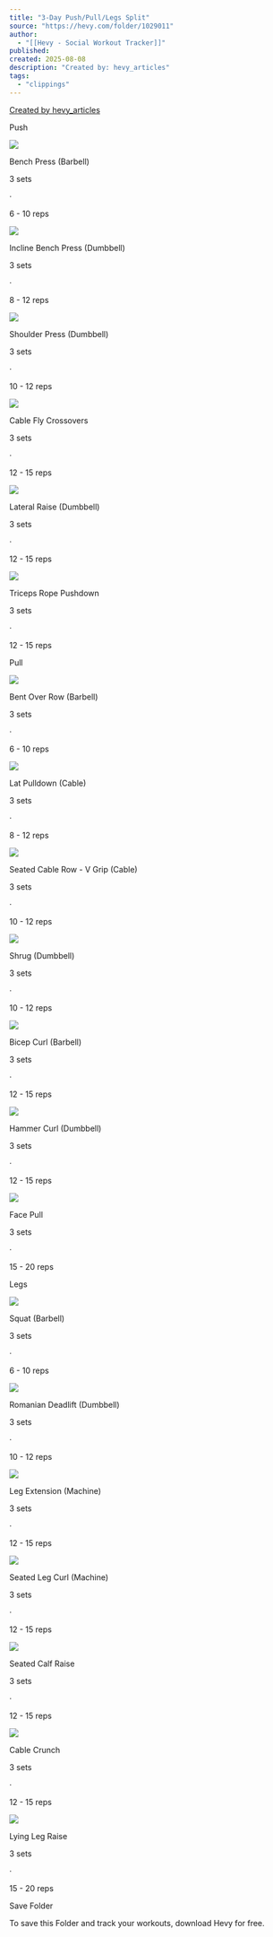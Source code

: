 ```yaml
---
title: "3-Day Push/Pull/Legs Split"
source: "https://hevy.com/folder/1029011"
author:
  - "[[Hevy - Social Workout Tracker]]"
published:
created: 2025-08-08
description: "Created by: hevy_articles"
tags:
  - "clippings"
---
```

[Created by hevy\_articles](https://hevy.com/user/hevy_articles)

Push

![](https://pump-app.s3.eu-west-2.amazonaws.com/exercise-thumbnails/00251201-Barbell-Bench-Press_Chest_thumbnail@3x.jpg)

Bench Press (Barbell)

3 sets

·

6 - 10 reps

![](https://pump-app.s3.eu-west-2.amazonaws.com/exercise-thumbnails/03141201-Dumbbell-Incline-Bench-Press_Chest_thumbnail@3x.jpg)

Incline Bench Press (Dumbbell)

3 sets

·

8 - 12 reps

![](https://pump-app.s3.eu-west-2.amazonaws.com/exercise-thumbnails/04051201-Dumbbell-Seated-Shoulder-Press_Shoulders_thumbnail@3x.jpg)

Shoulder Press (Dumbbell)

3 sets

·

10 - 12 reps

![](https://pump-app.s3.eu-west-2.amazonaws.com/exercise-thumbnails/12691201-Cable-Standing-Up-Straight-Crossovers_Chest_thumbnail@3x.jpg)

Cable Fly Crossovers

3 sets

·

12 - 15 reps

![](https://pump-app.s3.eu-west-2.amazonaws.com/exercise-thumbnails/03341201-Dumbbell-Lateral-Raise_shoulder_thumbnail@3x.jpg)

Lateral Raise (Dumbbell)

3 sets

·

12 - 15 reps

![](https://pump-app.s3.eu-west-2.amazonaws.com/exercise-thumbnails/24381201-Cable-Pushdown-(with-rope-attachment)-(female)_Upper-Arms_thumbnail_@3x.jpg)

Triceps Rope Pushdown

3 sets

·

12 - 15 reps

Pull

![](https://pump-app.s3.eu-west-2.amazonaws.com/exercise-thumbnails/00271201-Barbell-Bent-Over-Row_Back_thumbnail@3x.jpg)

Bent Over Row (Barbell)

3 sets

·

6 - 10 reps

![](https://pump-app.s3.eu-west-2.amazonaws.com/exercise-thumbnails/01501201-Cable-Bar-Lateral-Pulldown_Back_thumbnail@3x.jpg)

Lat Pulldown (Cable)

3 sets

·

8 - 12 reps

![](https://pump-app.s3.eu-west-2.amazonaws.com/exercise-thumbnails/26611201-Cable-Seated-Row-with-V-bar_Back_thumbnail_@3x.jpg)

Seated Cable Row - V Grip (Cable)

3 sets

·

10 - 12 reps

![](https://pump-app.s3.eu-west-2.amazonaws.com/exercise-thumbnails/04061201-Dumbbell-Shrug_Back_thumbnail@3x.jpg)

Shrug (Dumbbell)

3 sets

·

10 - 12 reps

![](https://pump-app.s3.eu-west-2.amazonaws.com/exercise-thumbnails/00311201-Barbell-Curl_Upper-Arms_thumbnail@3x.jpg)

Bicep Curl (Barbell)

3 sets

·

12 - 15 reps

![](https://pump-app.s3.eu-west-2.amazonaws.com/exercise-thumbnails/03121201-Dumbbell-Hammer-Curl-(version-2)_Upper-Arms_thumbnail@3x.jpg)

Hammer Curl (Dumbbell)

3 sets

·

12 - 15 reps

![](https://pump-app.s3.eu-west-2.amazonaws.com/exercise-thumbnails/77441201-Cable-Standing-Supinated-Face-Pull-(with-rope)_Sho_thumbnail_@3x.jpg)

Face Pull

3 sets

·

15 - 20 reps

Legs

![](https://pump-app.s3.eu-west-2.amazonaws.com/exercise-thumbnails/00431201-Barbell-Full-Squat_Thighs_thumbnail@3x.jpg)

Squat (Barbell)

3 sets

·

6 - 10 reps

![](https://pump-app.s3.eu-west-2.amazonaws.com/exercise-thumbnails/14591201-Dumbbell-Romanian-Deadlift_Hips_thumbnail@3x.jpg)

Romanian Deadlift (Dumbbell)

3 sets

·

10 - 12 reps

![](https://pump-app.s3.eu-west-2.amazonaws.com/exercise-thumbnails/05851201-Lever-Leg-Extension_Thighs_thumbnail@3x.jpg)

Leg Extension (Machine)

3 sets

·

12 - 15 reps

![](https://pump-app.s3.eu-west-2.amazonaws.com/exercise-thumbnails/05991201-Lever-Seated-Leg-Curl_Thighs_thumbnail@3x.jpg)

Seated Leg Curl (Machine)

3 sets

·

12 - 15 reps

![](https://pump-app.s3.eu-west-2.amazonaws.com/exercise-thumbnails/05941201-Lever-Seated-Calf-Raise-(plate-loaded)_thumbnail@3x.jpg)

Seated Calf Raise

3 sets

·

12 - 15 reps

![](https://pump-app.s3.eu-west-2.amazonaws.com/exercise-thumbnails/01751201-Cable-Kneeling-Crunch_Waist_thumbnail@3x.jpg)

Cable Crunch

3 sets

·

12 - 15 reps

![](https://pump-app.s3.eu-west-2.amazonaws.com/exercise-thumbnails/11631201-Lying-Leg-Raise_Waist_thumbnail@3x.jpg)

Lying Leg Raise

3 sets

·

15 - 20 reps

Save Folder

To save this Folder and track your workouts, download Hevy for free.